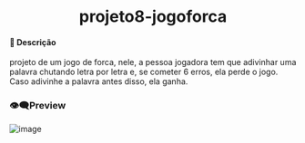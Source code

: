 <h1 align="center">projeto8-jogoforca</h1>  

#### 📝 Descrição  
projeto de um jogo de forca, nele, a pessoa jogadora tem que adivinhar uma palavra chutando letra por letra e, se cometer 6 erros, ela perde o jogo. Caso adivinhe a palavra antes disso, ela ganha. 

### 👁️‍🗨️Preview  
![image](https://user-images.githubusercontent.com/108950428/219523160-38ed70d3-e633-48b1-90b5-edaaa7cf0fb1.png)
